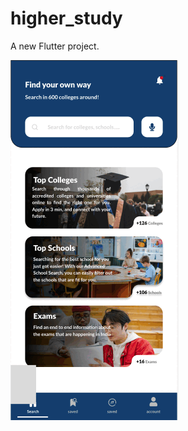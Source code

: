 # higher_study

A new Flutter project.


![Alt Text](https://github.com/najmulmyself/Higher-Study/blob/master/HigherStudy.gif)
